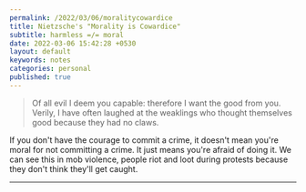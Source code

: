 ```yaml
---
permalink: /2022/03/06/moralitycowardice
title: Nietzsche's "Morality is Cowardice"
subtitle: harmless =/= moral
date: 2022-03-06 15:42:28 +0530
layout: default
keywords: notes
categories: personal
published: true
---
```


> Of all evil I deem you capable: therefore I want the good from you. Verily, I have often laughed at the weaklings who thought themselves good because they had no claws.

If you don't have the courage to commit a crime, it doesn't mean you're moral for not committing a crime. It just means you're afraid of doing it. We can see this in mob violence, people riot and loot during protests because they don't think they'll get caught.

---
